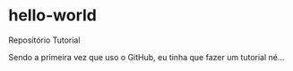 # hello-world
Repositório Tutorial

Sendo a primeira vez que uso o GitHub, eu tinha que fazer um tutorial né...
